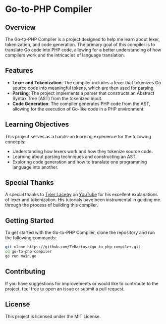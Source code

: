 # Go-to-PHP Compiler

## Overview

The Go-to-PHP Compiler is a project designed to help me learn about lexer, tokenization, and code generation. The primary goal of this compiler is to translate Go code into PHP code, allowing for a better understanding of how compilers work and the intricacies of language translation.

## Features

- **Lexer and Tokenization**: The compiler includes a lexer that tokenizes Go source code into meaningful tokens, which are then used for parsing.
- **Parsing**: The project implements a parser that constructs an Abstract Syntax Tree (AST) from the tokenized input.
- **Code Generation**: The compiler generates PHP code from the AST, allowing for the execution of Go-like code in a PHP environment.

## Learning Objectives

This project serves as a hands-on learning experience for the following concepts:

- Understanding how lexers work and how they tokenize source code.
- Learning about parsing techniques and constructing an AST.
- Exploring code generation and how to translate one programming language into another.

## Special Thanks

A special thanks to [Tyler Laceby](**https://www.youtube.com/channel/UC1g1g0g0g0g0g0g0g0g0g0**) on [YouTube](https://www.youtube.com/@tylerlaceby) for his excellent explanations of lexer and tokenization. His tutorials have been instrumental in guiding me through the process of building this compiler.

## Getting Started

To get started with the Go-to-PHP Compiler, clone the repository and run the following commands:

```bash
git clone https://github.com/ZeBartosz/go-to-php-compiler.git
cd go-to-php-compiler
go run main.go
```

## Contributing

If you have suggestions for improvements or would like to contribute to the project, feel free to open an issue or submit a pull request.

## License 

This project is licensed under the MIT License.
